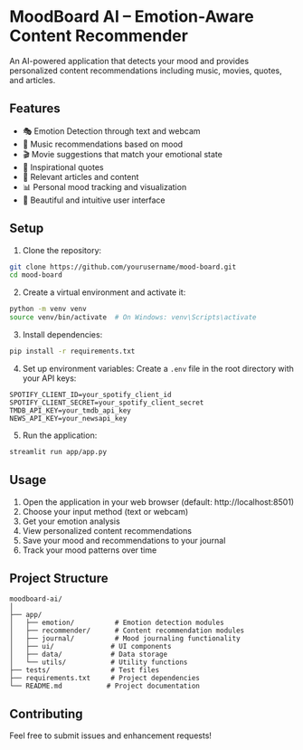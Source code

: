 # MoodBoard AI – Emotion-Aware Content Recommender

An AI-powered application that detects your mood and provides personalized content recommendations including music, movies, quotes, and articles.

## Features

- 🎭 Emotion Detection through text and webcam
- 🎵 Music recommendations based on mood
- 🎬 Movie suggestions that match your emotional state
- 💭 Inspirational quotes
- 📰 Relevant articles and content
- 📊 Personal mood tracking and visualization
- 🎨 Beautiful and intuitive user interface

## Setup

1. Clone the repository:
```bash
git clone https://github.com/yourusername/mood-board.git
cd mood-board
```

2. Create a virtual environment and activate it:
```bash
python -m venv venv
source venv/bin/activate  # On Windows: venv\Scripts\activate
```

3. Install dependencies:
```bash
pip install -r requirements.txt
```

4. Set up environment variables:
Create a `.env` file in the root directory with your API keys:
```
SPOTIFY_CLIENT_ID=your_spotify_client_id
SPOTIFY_CLIENT_SECRET=your_spotify_client_secret
TMDB_API_KEY=your_tmdb_api_key
NEWS_API_KEY=your_newsapi_key
```

5. Run the application:
```bash
streamlit run app/app.py
```

## Usage

1. Open the application in your web browser (default: http://localhost:8501)
2. Choose your input method (text or webcam)
3. Get your emotion analysis
4. View personalized content recommendations
5. Save your mood and recommendations to your journal
6. Track your mood patterns over time

## Project Structure

```
moodboard-ai/
│
├── app/
│   ├── emotion/          # Emotion detection modules
│   ├── recommender/      # Content recommendation modules
│   ├── journal/          # Mood journaling functionality
│   ├── ui/              # UI components
│   ├── data/            # Data storage
│   └── utils/           # Utility functions
├── tests/               # Test files
├── requirements.txt     # Project dependencies
└── README.md           # Project documentation
```

## Contributing

Feel free to submit issues and enhancement requests!
